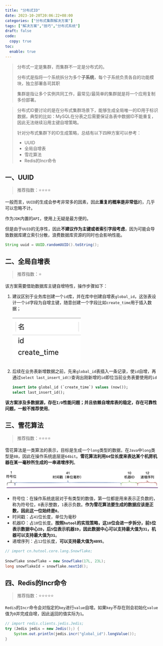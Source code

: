 ```yaml
---
title: "分布式ID"
date: 2023-10-20T20:06:22+08:00
categories: ["分布式集群解决方案"]
tags: ["解决方案","技巧","分布式系统"]
draft: false
code:
  copy: true
toc:
  enable: true
---
```


> 分布式一定是集群，而集群不一定是分布式的。
>
> 分布式是指将一个系统拆分为多个**子系统**，每个子系统负责各自的功能模块，独立部署各司其职
>
> 集群是指让多个实例共同工作，最常见/最简单的集群就是将一个应用复制多份部署。

> 分布式ID要讨论的是在分布式集群场景下，能够生成全局唯一的ID用于标识数据，典型的比如：MySQL在分表之后需要保证各表中数据ID不能重复，因此无法继续沿用主键自增策略。
>
> 针对分布式集群下的ID生成策略，总结有以下四种方案可以参考：
>
> - UUID
> - 全局自增表
> - 雪花算法
> - Redis的Incr命令

## 一、UUID

> 推荐指数：:star::star::star::star:

一般而言，`UUID`的生成会参考非常多的因素，因此**重复的概率是非常低**的，几乎可以忽略不计。

作为`JDK`内置的`API`，使用上无疑是最方便的。

但是由于`UUID`的无序性，因此**不建议作为主键或者索引字段考虑**，因为可能会导致数据库建立索引分散，浪费数据库资源的同时也会影响性能。

```java
String uuid = UUID.randomUUID().toString();
```

## 二、全局自增表

> 推荐指数：:star:

该方案需要借助数据库主键自增特性，操作步骤如下：

1. 建议区别于业务库创建一个`id`库，并在库中创建自增表`global_id`，这张表设计一个`id`字段为自增主键，随意创建一个字段比如`create_time`用于插入数据；

   ![image-20240510203209762](../images/image-20240510203209762.png)

2. 后续在业务表新增数据之前，先来`global_id`表插入一条记录，使`id`自增，再通过`select last_insert_id()`查询出刚新增的`id`即位当前业务表要使用的`id`

   ```sql
   insert into global_id (`create_time`) values (now());
   select last_insert_id();
   ```

**该方案涉及多数据源，存在`I/O`性能问题；并且依赖自增库表的稳定，存在可靠性问题，一般不推荐使用**。

## 三、雪花算法

> 推荐指数：:star::star::star::star:

雪花算法是一类算法的表示，目标是生成一个`long`类型的数据，在`Java`中`long`类型是`8B`，因此在操作系统底层是`64bit`。**雪花算法利用`64`位长度来表达某个机房机器在某一毫秒所生成的一串递增序列**。

![image-20240510204805252](../images/image-20240510204805252.png)

- 符号位：在操作系统底层对于有类型的数值，第一位都是用来表示正负数的，称为符号位，`0`表示整数，`1`表示负数。**作为雪花算法要生成的数据应该是正数，因此这一位始终是`0`**。
- 时间戳：占`41`位长度，单位为毫秒
- 机器ID：占`10`位长度。**按照`hutool`的实现策略，这`10`位会进一步拆分，前`5`位表示数据中心`ID`，后`5`位表示机器`ID`，因此数据中心可以支持最大值为`31`，机器可以支持最大值为`31`**。
- 递增序列：占`12`位长度，**可以支持最大值为`4095`**。

```java
// import cn.hutool.core.lang.Snowflake;

Snowflake snowflake = new Snowflake(17L, 23L);
long snowflakeId = snowflake.nextId();
```

## 四、Redis的Incr命令

> 推荐指数：:star::star::star::star::star:

`Redis`的`Incr`命令会对指定的`key`进行`value`自增。如果`key`不存在则会初始化`value`值为`0`并完成自增，因此返回的值实际为`1`。

```java
// import redis.clients.jedis.Jedis;
try (Jedis jedis = new Jedis();) {
    System.out.println(jedis.incr("global_id").longValue());
}
```



